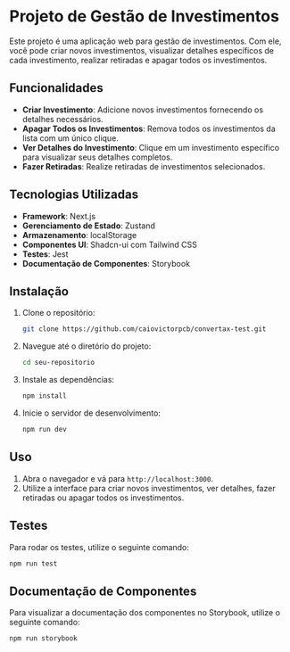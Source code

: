 
# Projeto de Gestão de Investimentos

Este projeto é uma aplicação web para gestão de investimentos. Com ele, você pode criar novos investimentos, visualizar detalhes específicos de cada investimento, realizar retiradas e apagar todos os investimentos.

## Funcionalidades

- **Criar Investimento**: Adicione novos investimentos fornecendo os detalhes necessários.
- **Apagar Todos os Investimentos**: Remova todos os investimentos da lista com um único clique.
- **Ver Detalhes do Investimento**: Clique em um investimento específico para visualizar seus detalhes completos.
- **Fazer Retiradas**: Realize retiradas de investimentos selecionados.

## Tecnologias Utilizadas

- **Framework**: Next.js
- **Gerenciamento de Estado**: Zustand
- **Armazenamento**: localStorage
- **Componentes UI**: Shadcn-ui com Tailwind CSS
- **Testes**: Jest
- **Documentação de Componentes**: Storybook

## Instalação

1. Clone o repositório:
    ```bash
    git clone https://github.com/caiovictorpcb/convertax-test.git
    ```

2. Navegue até o diretório do projeto:
    ```bash
    cd seu-repositorio
    ```

3. Instale as dependências:
    ```bash
    npm install
    ```

4. Inicie o servidor de desenvolvimento:
    ```bash
    npm run dev
    ```

## Uso

1. Abra o navegador e vá para `http://localhost:3000`.
2. Utilize a interface para criar novos investimentos, ver detalhes, fazer retiradas ou apagar todos os investimentos.

## Testes

Para rodar os testes, utilize o seguinte comando:
```bash
npm run test
```

## Documentação de Componentes

Para visualizar a documentação dos componentes no Storybook, utilize o seguinte comando:
```bash
npm run storybook
```




